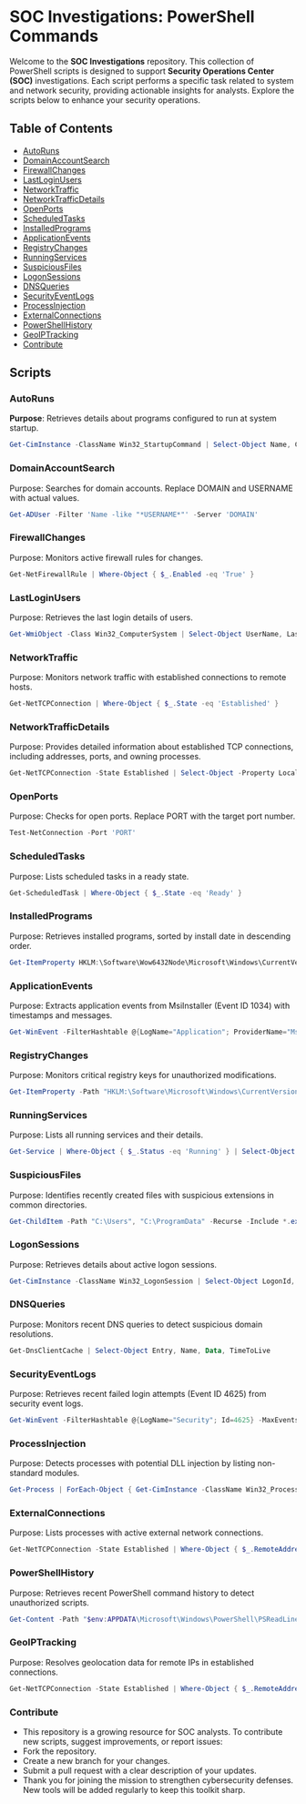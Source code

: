 # SOC Investigations: PowerShell Commands

Welcome to the **SOC Investigations** repository. This collection of PowerShell scripts is designed to support **Security Operations Center (SOC)** investigations. Each script performs a specific task related to system and network security, providing actionable insights for analysts. Explore the scripts below to enhance your security operations.

## Table of Contents
- [AutoRuns](#autoruns)
- [DomainAccountSearch](#domainaccountsearch)
- [FirewallChanges](#firewallchanges)
- [LastLoginUsers](#lastloginusers)
- [NetworkTraffic](#networktraffic)
- [NetworkTrafficDetails](#networktrafficdetails)
- [OpenPorts](#openports)
- [ScheduledTasks](#scheduledtasks)
- [InstalledPrograms](#installedprograms)
- [ApplicationEvents](#applicationevents)
- [RegistryChanges](#registrychanges)
- [RunningServices](#runningservices)
- [SuspiciousFiles](#suspiciousfiles)
- [LogonSessions](#logonsessions)
- [DNSQueries](#dnsqueries)
- [SecurityEventLogs](#securityeventlogs)
- [ProcessInjection](#processinjection)
- [ExternalConnections](#externalconnections)
- [PowerShellHistory](#powershellhistory)
- [GeoIPTracking](#geoiptracking)
- [Contribute](#contribute)

## Scripts

### AutoRuns
**Purpose**: Retrieves details about programs configured to run at system startup.  
```powershell
Get-CimInstance -ClassName Win32_StartupCommand | Select-Object Name, Command, Location, User
```
### DomainAccountSearch
Purpose: Searches for domain accounts. Replace DOMAIN and USERNAME with actual values.  
```powershell
Get-ADUser -Filter 'Name -like "*USERNAME*"' -Server 'DOMAIN'
```
### FirewallChanges
Purpose: Monitors active firewall rules for changes.  
```powershell
Get-NetFirewallRule | Where-Object { $_.Enabled -eq 'True' }
```
### LastLoginUsers
Purpose: Retrieves the last login details of users.  
```powershell
Get-WmiObject -Class Win32_ComputerSystem | Select-Object UserName, LastLogin
```

### NetworkTraffic
Purpose: Monitors network traffic with established connections to remote hosts.  
```powershell
Get-NetTCPConnection | Where-Object { $_.State -eq 'Established' }
```
### NetworkTrafficDetails
Purpose: Provides detailed information about established TCP connections, including addresses, ports, and owning processes.  
```powershell
Get-NetTCPConnection -State Established | Select-Object -Property LocalAddress, LocalPort, @{Name='RemoteHostName'; Expression={(Resolve-DnsName $_.RemoteAddress).NameHost}}, RemoteAddress, RemotePort, State, @{Name='ProcessName'; Expression={(Get-Process -Id $_.OwningProcess).Path}} | Format-Table
```

### OpenPorts
Purpose: Checks for open ports. Replace PORT with the target port number.  
```powershell
Test-NetConnection -Port 'PORT'
```
### ScheduledTasks
Purpose: Lists scheduled tasks in a ready state.  
```powershell
Get-ScheduledTask | Where-Object { $_.State -eq 'Ready' }
```

### InstalledPrograms
Purpose: Retrieves installed programs, sorted by install date in descending order.  
```powershell
Get-ItemProperty HKLM:\Software\Wow6432Node\Microsoft\Windows\CurrentVersion\Uninstall\* | Select-Object DisplayName, InstallDate | Sort-Object InstallDate -Descending
```

### ApplicationEvents
Purpose: Extracts application events from MsiInstaller (Event ID 1034) with timestamps and messages.  
```powershell
Get-WinEvent -FilterHashtable @{LogName="Application"; ProviderName="MsiInstaller"; Id=1034} | Format-Table -Property TimeCreated, Message -AutoSize -Wrap
```

### RegistryChanges
Purpose: Monitors critical registry keys for unauthorized modifications.  
```powershell
Get-ItemProperty -Path "HKLM:\Software\Microsoft\Windows\CurrentVersion\Run" | Select-Object Name, Path
```

### RunningServices
Purpose: Lists all running services and their details.  
```powershell
Get-Service | Where-Object { $_.Status -eq 'Running' } | Select-Object Name, DisplayName, ServiceType, StartType
```

### SuspiciousFiles
Purpose: Identifies recently created files with suspicious extensions in common directories.  
```powershell
Get-ChildItem -Path "C:\Users", "C:\ProgramData" -Recurse -Include *.exe,*.bat,*.ps1 | Where-Object { $_.CreationTime -gt (Get-Date).AddDays(-7) } | Select-Object FullName, CreationTime, LastWriteTime
```

### LogonSessions
Purpose: Retrieves details about active logon sessions.  
```powershell
Get-CimInstance -ClassName Win32_LogonSession | Select-Object LogonId, LogonType, AuthenticationPackage, StartTime
```

### DNSQueries
Purpose: Monitors recent DNS queries to detect suspicious domain resolutions.  
```powershell
Get-DnsClientCache | Select-Object Entry, Name, Data, TimeToLive
```
### SecurityEventLogs
Purpose: Retrieves recent failed login attempts (Event ID 4625) from security event logs.  
```powershell
Get-WinEvent -FilterHashtable @{LogName="Security"; Id=4625} -MaxEvents 50 | Select-Object TimeCreated, @{Name="Account"; Expression={$_.Properties[5].Value}}, @{Name="SourceIP"; Expression={$_.Properties[19].Value}}
```

### ProcessInjection
Purpose: Detects processes with potential DLL injection by listing non-standard modules.  
```powershell
Get-Process | ForEach-Object { Get-CimInstance -ClassName Win32_Process -Filter "ProcessId = $($_.Id)" | Select-Object ProcessName, @{Name="Modules"; Expression={(Get-Process -Id $_.ProcessId | Select-Object -ExpandProperty Modules | Where-Object { $_.FileName -notlike "C:\Windows\*" -and $_.FileName -notlike "C:\Program Files*"}).FileName}} } | Where-Object { $_.Modules }
```

### ExternalConnections
Purpose: Lists processes with active external network connections.  
```powershell
Get-NetTCPConnection -State Established | Where-Object { $_.RemoteAddress -notlike "127.*" -and $_.RemoteAddress -notlike "192.168.*" } | Select-Object LocalAddress, LocalPort, RemoteAddress, RemotePort, @{Name="Process"; Expression={(Get-Process -Id $_.OwningProcess).Path}}
```

### PowerShellHistory
Purpose: Retrieves recent PowerShell command history to detect unauthorized scripts.  
```powershell
Get-Content -Path "$env:APPDATA\Microsoft\Windows\PowerShell\PSReadLine\ConsoleHost_history.txt" | Select-Object -Last 50
```

### GeoIPTracking
Purpose: Resolves geolocation data for remote IPs in established connections.  
```powershell
Get-NetTCPConnection -State Established | Where-Object { $_.RemoteAddress -notlike "127.*" -and $_.RemoteAddress -notlike "192.168.*" } | ForEach-Object { $ip = $_.RemoteAddress; $geo = (Invoke-RestMethod -Uri "http://ip-api.com/json/$ip"); [PSCustomObject]@{ RemoteIP=$ip; Country=$geo.country; City=$geo.city; ISP=$geo.isp }}
```

### Contribute
 - This repository is a growing resource for SOC analysts. To contribute new scripts, suggest improvements, or report issues:
- Fork the repository.
- Create a new branch for your changes.
- Submit a pull request with a clear description of your updates.
- Thank you for joining the mission to strengthen cybersecurity defenses. New tools will be added regularly to keep this toolkit sharp.

